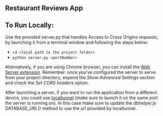 ## Restaurant Reviews App


## To Run Locally: ##
Use the provided server.py that handles Access to Cross Origins requests,
by launching it from a terminal window and following the steps below:

* `cd <local path to the project folder>`
* `python server.py <portNumber>`

Alternatively, if you are using Chrome browser, you can install the
[Web Server extension](https://chrome.google.com/webstore/detail/web-server-for-chrome/ofhbbkphhbklhfoeikjpcbhemlocgigb?hl=en).
Remember: once you've configured the server to serve from your project directory,
expend the *Show Advanced Settings* section and check the *Set CORS headers* option.

After launching a server, if you want to run the application from a different device,
you could use [localtunnel](https://localtunnel.github.io/www/) (make sure to launch it
on the same port the server is running on).
In this case make sure to update the dbhelper.js DATABASE_URL() method to use the url provided by localtunnel.
